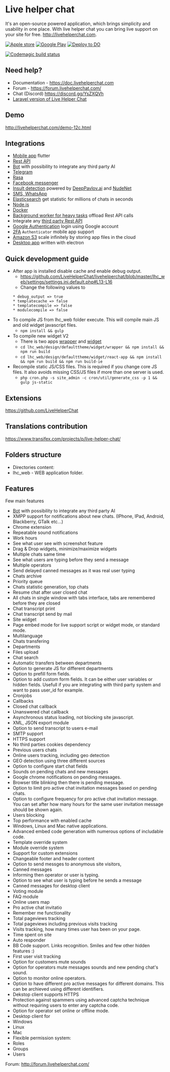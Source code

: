 Live helper chat
==============

It's an open-source powered application, which brings simplicity and usability in one place. With live helper chat you can bring live support on your site for free. http://livehelperchat.com.

[![Apple store](https://livehelperchat.com/design/defaulttheme/images/apps/apple.svg)](https://apps.apple.com/us/app/id1530399116) [![Google Play](https://livehelperchat.com/design/defaulttheme/images/apps/google-play.png?v=2)](https://play.google.com/store/apps/details?id=com.livehelperchat.chat) [![Deploy to DO](https://mp-assets1.sfo2.digitaloceanspaces.com/deploy-to-do/do-btn-blue.svg)](https://m.do.co/c/09c74421e3c2)

[![Codemagic build status](https://api.codemagic.io/apps/5f50c50be2db272d7690ae45/5f50c50be2db272d7690ae44/status_badge.svg)](https://codemagic.io/apps/5f50c50be2db272d7690ae45/5f50c50be2db272d7690ae44/latest_build)

## Need help?
* Documentation - https://doc.livehelperchat.com
* Forum - https://forum.livehelperchat.com/
* Chat (Discord) https://discord.gg/YsZXQVh
* [Laravel version of Live Helper Chat](https://github.com/LiveHelperChat/livehelperchat_laravel)

## Demo

http://livehelperchat.com/demo-12c.html

## Integrations

 * [Mobile app](https://github.com/LiveHelperChat/lhc_messenger) flutter
 * [Rest API](https://api.livehelperchat.com)
 * [Bot](https://doc.livehelperchat.com/docs/how-to-use-bot) with possibility to integrate any third party AI
 * [Telegram](https://github.com/LiveHelperChat/telegram)
 * [Rasa](https://doc.livehelperchat.com/docs/bot/rasa-integration)
 * [Facebook messenger](https://github.com/LiveHelperChat/fbmessenger)
 * [Insult detection](https://github.com/LiveHelperChat/lhcinsult) powered by [DeepPavlov.ai](https://demo.deeppavlov.ai/#/en/insult) and [NudeNet](https://github.com/notAI-tech/NudeNet)
 * [SMS, WhatsApp](https://github.com/LiveHelperChat/twilio)
 * [Elasticsearch](https://github.com/LiveHelperChat/elasticsearch) get statistic for millions of chats in seconds
 * [Node.js](https://github.com/LiveHelperChat/NodeJS-Helper)
 * [Docker](https://github.com/LiveHelperChat/docker-standalone)
 * [Background worker for heavy tasks](https://github.com/LiveHelperChat/lhc-php-resque) offload Rest API calls
 * Integrate any [third party Rest API](https://doc.livehelperchat.com/docs/bot/rest-api)
 * [Google Authentication](https://github.com/LiveHelperChat/lhcgoogleauth) login using Google account
 * [2FA](https://github.com/LiveHelperChat/2fa) `Authenticator` mobile app support
 * [Amazon S3](https://github.com/LiveHelperChat/amazon-s3) scale infinitely by storing app files in the cloud
 * [Desktop app](https://github.com/LiveHelperChat/electron) written with electron

## Quick development guide
 * After app is installed disable cache and enable debug output. 
   * https://github.com/LiveHelperChat/livehelperchat/blob/master/lhc_web/settings/settings.ini.default.php#L13-L16
   * Change the following values to
    ```
    * debug_output => true
   * templatecache => false
   * templatecompile => false
   * modulecompile => false
   ```
 * To compile JS from lhc_web folder execute. This will compile main JS and old widget javascript files.
   * `npm install && gulp`
 * To compile new widget V2
   * There is two apps [wrapper](https://github.com/LiveHelperChat/livehelperchat/tree/master/lhc_web/design/defaulttheme/widget/wrapper) and [widget](https://github.com/LiveHelperChat/livehelperchat/tree/master/lhc_web/design/defaulttheme/widget/react-app)
   * `cd lhc_web/design/defaulttheme/widget/wrapper && npm install && npm run build`
   * `cd lhc_web/design/defaulttheme/widget/react-app && npm install && npm run build && npm run build-ie`
 * Recompile static JS/CSS files. This is required if you change core JS files. It also avoids missing CSS/JS files if more than one server is used.
   * `php cron.php -s site_admin -c cron/util/generate_css -p 1 && gulp js-static`

## Extensions
https://github.com/LiveHelperChat

## Translations contribution
https://www.transifex.com/projects/p/live-helper-chat/

## Folders structure

 * Directories content:
  * lhc_web - WEB application folder.
 
## Features

Few main features

 * [Bot](https://doc.livehelperchat.com/docs/how-to-use-bot) with possibility to integrate any third party AI
 * XMPP support for notifications about new chats. (IPhone, IPad, Android, Blackberry, GTalk etc...)
 * Chrome extension
 * Repeatable sound notifications
 * Work hours
 * See what user see with screenshot feature
 * Drag & Drop widgets, minimize/maximize widgets
 * Multiple chats same time
 * See what users are typing before they send a message
 * Multiple operators
 * Send delayed canned messages as it was real user typing
 * Chats archive
 * Priority queue
 * Chats statistic generation, top chats
 * Resume chat after user closed chat
 * All chats in single window with tabs interface, tabs are remembered before they are closed
 * Chat transcript print
 * Chat transcript send by mail
 * Site widget
 * Page embed mode for live support script or widget mode, or standard mode.
 * Multilanguage
 * Chats transfering
 * Departments
 * Files upload
 * Chat search
 * Automatic transfers between departments
 * Option to generate JS for different departments
 * Option to prefill form fields. 
 * Option to add custom form fields. It can be either user variables or hidden fields. Usefull if you are integrating with third party system and want to pass user_id for example.
 * Cronjobs
 * Callbacks
 * Closed chat callback
 * Unanswered chat callback
 * Asynchronous status loading, not blocking site javascript.
 * XML, JSON export module
 * Option to send transcript to users e-mail
 * SMTP support
 * HTTPS support
 * No third parties cookies dependency
 * Previous users chats
 * Online users tracking, including geo detection
 * GEO detection using three different sources
 * Option to configure start chat fields
 * Sounds on pending chats and new messages
 * Google chrome notifications on pending messages.
 * Browser title blinking then there is pending message.
 * Option to limit pro active chat invitation messages based on pending chats.
 * Option to configure frequency for pro active chat invitation message. You can set after how many hours for the same user invitation message should be shown again.
 * Users blocking
 * Top performance with enabled cache
 * Windows, Linux and Mac native applications.
 * Advanced embed code generation with numerous options of includable code.
 * Template override system
 * Module override system
 * Support for custom extensions
 * Changeable footer and header content
 * Option to send messges to anonymous site visitors,
 * Canned messages
 * Informing then operator or user is typing.
 * Option to see what user is typing before he sends a message
 * Canned messages for desktop client
 * Voting module
 * FAQ module
 * Online users map
 * Pro active chat invitatio
 * Remember me functionality
 * Total pageviews tracking
 * Total pageviews including previous visits tracking
 * Visits tracking, how many times user has been on your page.
 * Time spent on site
 * Auto responder
 * BB Code support. Links recognition. Smiles and few other hidden features :)
 * First user visit tracking
 * Option for customers mute sounds 
 * Option for operators mute messages sounds and new pending chat's sound.
 * Option to monitor online operators.
 * Option to have different pro active messages for different domains. This can be archieved using different identifiers.
 * Dekstop client supports HTTPS
 * Protection against spammers using advanced captcha technique without requiring users to enter any captcha code.
 * Option for operator set online or offline mode.
 * Desktop client for
  * Windows
  * Linux 
  * Mac
 * Flexible permission system:
  * Roles
  * Groups
  * Users

Forum:
http://forum.livehelperchat.com/
